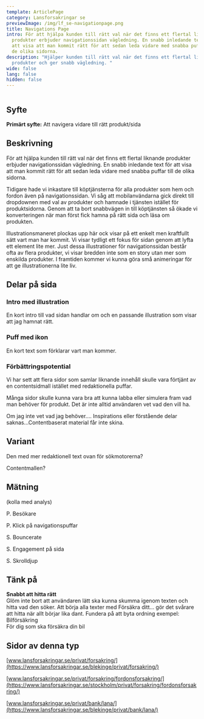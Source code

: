 ```yaml
---
template: ArticlePage
category: Lansforsakringar se
previewImage: /img/lf_se-navigationpage.png
title: Navigations Page
intro: För att hjälpa kunden till rätt val när det finns ett flertal liknande
  produkter erbjuder navigationssidan vägledning. En snabb inledande text för
  att visa att man kommit rätt för att sedan leda vidare med snabba puffar till
  de olika sidorna.
description: "Hjälper kunden till rätt val när det finns ett flertal liknande
  produkter och ger snabb vägledning. "
wide: false
lang: false
hidden: false
---
```

<figure class="Image Image__border"><img src="/img/lfse-navsida.jpg" srcset="/img/lfse-navsida.jpg 2x" alt=""><figcaption><div class="Image__caption"></div></figcaption></figure>

## Syfte

**Primärt syfte:** Att navigera vidare till rätt produkt/sida

## Beskrivning

För att hjälpa kunden till rätt val när det finns ett flertal liknande produkter erbjuder navigationssidan vägledning. En snabb inledande text för att visa att man kommit rätt för att sedan leda vidare med snabba puffar till de olika sidorna.

Tidigare hade vi inkastare till köptjänsterna för alla produkter som hem och fordon även på navigationssidan. Vi såg att mobilanvändarna gick direkt till dropdownen med val av produkter och hamnade i tjänsten istället för produktsidorna. Genom att ta bort snabbvägen in till köptjänsten så ökade vi konverteringen när man först fick hamna på rätt sida och läsa om produkten.

Illustrationsmaneret plockas upp här ock visar på ett enkelt men kraftfullt sätt vart man har kommit. Vi visar tydligt ett fokus för sidan genom att lyfta ett element lite mer. Just dessa illustrationer för navigationssidan består ofta av flera produkter, vi visar bredden inte som en story utan mer som enskilda produkter. I framtiden kommer vi kunna göra små animeringar för att ge illustrationerna lite liv.

## Delar på sida

### Intro med illustration

En kort intro till vad sidan handlar om och en passande illustration som visar att jag hamnat rätt.

### Puff med ikon

En kort text som förklarar vart man kommer.

### Förbättringspotential

Vi har sett att flera sidor som samlar liknande innehåll skulle vara förtjänt av en contentsidmall istället med redaktionella puffar.

Många sidor skulle kunna vara bra att kunna labba eller simulera fram vad man behöver för produkt. Det är inte alltid användaren vet vad den vill ha.

Om jag inte vet vad jag behöver…. Inspirations eller förstående delar saknas…Contentbaserat material får inte skina.



## Variant

Den med mer redaktionell text ovan för sökmotorerna?

Contentmallen?



## Mätning

(kolla med analys)

P. Besökare

P. Klick på navigationspuffar

S. Bouncerate

S. Engagement på sida

S. Skrolldjup



## Tänk på

**Snabbt att hitta rätt**\
Glöm inte bort att användaren lätt ska kunna skumma igenom texten och hitta vad den söker. Att börja alla texter med Försäkra ditt… gör det svårare att hitta när allt börjar lika dant. Fundera på att byta ordning exempel:\
Bilförsäkring\
För dig som ska försäkra din bil



## Sidor av denna typ

[www.lansforsakringar.se/privat/forsakring/](https://www.lansforsakringar.se/blekinge/privat/forsakring/)

[www.lansforsakringar.se/privat/forsakring/fordonsforsakring/](https://www.lansforsakringar.se/stockholm/privat/forsakring/fordonsforsakring/)

[www.lansforsakringar.se/privat/bank/lana/](https://www.lansforsakringar.se/blekinge/privat/bank/lana/)